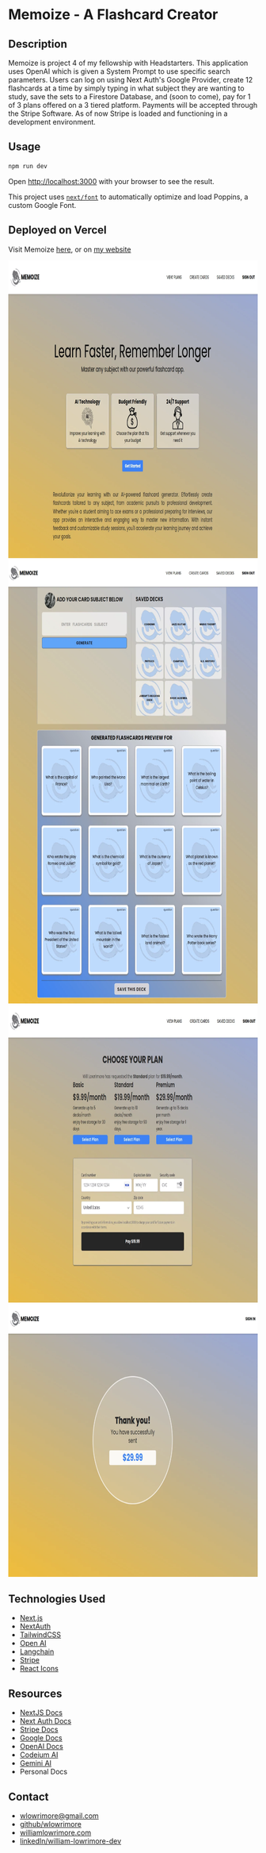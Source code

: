 # Memoize - A Flashcard Creator

## Description

Memoize is project 4 of my fellowship with Headstarters. This application uses OpenAI which is given a System Prompt to use specific search parameters. Users can log on using Next Auth's Google Provider, create 12 flashcards at a time by simply typing in what subject they are wanting to study, save the sets to a Firestore Database, and (soon to come), pay for 1 of 3 plans offered on a 3 tiered platform. Payments will be accepted through the Stripe Software. As of now Stripe is loaded and functioning in a development environment.

## Usage

```bash
npm run dev
```

Open [http://localhost:3000](http://localhost:3000) with your browser to see the result.

This project uses [`next/font`](https://nextjs.org/docs/basic-features/font-optimization) to automatically optimize and load Poppins, a custom Google Font.

## Deployed on Vercel

Visit Memoize [here](https://headstarter-p2-pantry-tracker.vercel.app/),
or on [my website](http://www.williamlowrimore.com)

<img src="public/images/site-samples/home.webp" alt="William Lowrimore" width="800" height="600">
<img src="public/images/site-samples/generate.webp" alt="William Lowrimore" width="800" height="895">
<img src="public/images/site-samples/payment.webp" alt="William Lowrimore" width="800" height="600">
<img src="public/images/site-samples/success.webp" alt="William Lowrimore" width="800" height="550">

## Technologies Used

- [Next.js](https://nextjs.org)
- [NextAuth](https://nextauth.com)
- [TailwindCSS](https://tailwindcss.com)
- [Open AI](https://platform.openai.com)
- [Langchain](NPM)
- [Stripe](https://stripe.com)
- [React Icons](NPM)

## Resources

- [NextJS Docs](https://https://nextjs.org/docs)
- [Next Auth Docs](https://https:nextauth.com/docs)
- [Stripe Docs](https://docs.stripe.com)
- [Google Docs](https://docs.google.com)
- [OpenAI Docs](https://platform.openai/docs)
- [Codeium AI](https://codeium.com)
- [Gemini AI](https://gemini.google.com)
- Personal Docs

## Contact

- [wlowrimore@gmail.com](mailto://wlowrimore@gmail.com)
- [github/wlowrimore](https://github.com/wlowrimore)
- [williamlowrimore.com](http://williamlowrimore.com)
- [linkedIn/william-lowrimore-dev](https://linkedin.com/in/william-lowrimore-dev)
